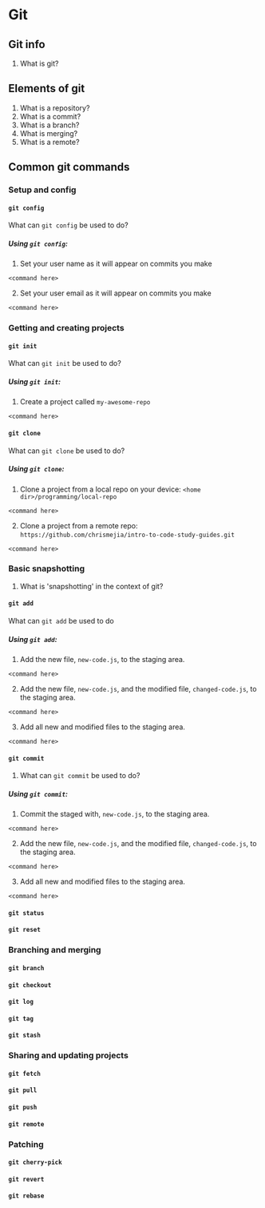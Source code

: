 # Git

## Git info

1. What is git?

## Elements of git

1. What is a repository?
2. What is a commit?
3. What is a branch?
4. What is merging?
5. What is a remote?

## Common git commands

### Setup and config

#### `git config`

What can `git config` be used to do?

##### Using `git config`:

1. Set your user name as it will appear on commits you make

```shell
<command here>
```

2. Set your user email as it will appear on commits you make

```shell
<command here>
```

### Getting and creating projects

#### `git init`

What can `git init` be used to do?

##### Using `git init`:

1. Create a project called `my-awesome-repo`

```shell
<command here>
```

#### `git clone`

What can `git clone` be used to do?

##### Using `git clone`:

1. Clone a project from a local repo on your device: `<home dir>/programming/local-repo`

```shell
<command here>
```

2. Clone a project from a remote repo: `https://github.com/chrismejia/intro-to-code-study-guides.git`

```shell
<command here>
```

### Basic snapshotting

1. What is 'snapshotting' in the context of git?

#### `git add`

What can `git add` be used to do

##### Using `git add`:

1. Add the new file, `new-code.js`, to the staging area.

```shell
<command here>
```

2. Add the new file, `new-code.js`, and the modified file, `changed-code.js`, to the staging area.

```shell
<command here>
```

3. Add all new and modified files to the staging area.

```shell
<command here>
```

#### `git commit`

1. What can `git commit` be used to do?

##### Using `git commit`:

1. Commit the staged with, `new-code.js`, to the staging area.

```shell
<command here>
```

2. Add the new file, `new-code.js`, and the modified file, `changed-code.js`, to the staging area.

```shell
<command here>
```

3. Add all new and modified files to the staging area.

```shell
<command here>
```

#### `git status`

#### `git reset`

### Branching and merging

#### `git branch`

#### `git checkout`

#### `git log`

#### `git tag`

#### `git stash`

### Sharing and updating projects

#### `git fetch`

#### `git pull`

#### `git push`

#### `git remote`

### Patching

#### `git cherry-pick`

#### `git revert`

#### `git rebase`
